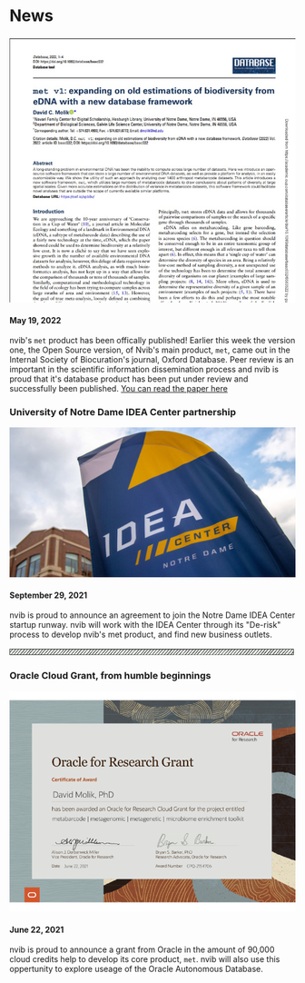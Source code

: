 <link rel="stylesheet" href="/assets/css/styles.css">
<script src="/assets/js/document_include.js"></script> 

<h1>News</h1>

<p id="paper" class="news">
<h3></h3>
<img src="/assets/met_paper.jpg" alt="met article">
<h4>May 19, 2022</h4>
nvib's <code>met</code> product has been offically published! Earlier this week the version one, the Open Source version, of Nvib's main product, <code>met</code>, came out in the Internal Society of Biocuration's journal, Oxford Database. Peer review is an important in the scientific information dissemination process and nvib is proud that it's database product has been put under review and successfully been published. <a href="https://academic.oup.com/database/article/doi/10.1093/database/baac032/6583522">
You can read the paper here</a>
</p>


<p id="idea" class="news">
<h3>University of Notre Dame IDEA Center partnership</h3>
<img src="/assets/idea_center.jpg" alt="IDEA Center">
<h4>September 29, 2021</h4>
nvib is proud to announce an agreement to join the Notre Dame IDEA Center startup runway. nvib will work with the IDEA Center through its "De-risk" process to develop nvib's met product, and find new business outlets.
</p>

<img src="/assets/box.png">

<p id="oci" class="news">
<h3>Oracle Cloud Grant, from humble beginnings</h3>
<img src="/assets/cloud_grant.png" alt="the cloud grant">
<h4>June 22, 2021</h4>
nvib is proud to announce a grant from Oracle in the amount of 90,000 cloud credits help to develop its core product, <code>met</code>. nvib will also use this oppertunity to explore useage of the Oracle Autonomous Database.
</p>

<script>
document.include('/assets/menu.html')
</script>
